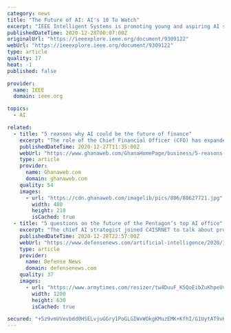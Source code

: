 ```yaml
---
category: news
title: "The Future of AI: AI's 10 To Watch"
excerpt: "IEEE Intelligent Systems is promoting young and aspiring AI scientists via its biennial \"AI's 10 to Watch\" special section. The 2020 group consists of 10 young stars who have demonstrated outstanding AI achievements."
publishedDateTime: 2020-12-28T00:07:00Z
originalUrl: "https://ieeexplore.ieee.org/document/9309122"
webUrl: "https://ieeexplore.ieee.org/document/9309122"
type: article
quality: 17
heat: -1
published: false

provider:
  name: IEEE
  domain: ieee.org

topics:
  - AI

related:
  - title: "5 reasons why AI could be the future of finance"
    excerpt: "The role of the Chief Financial Officer (CFO) has expanded beyond the traditional gatekeeper to financial resources, chief accounting officer and head recordkeeper."
    publishedDateTime: 2020-12-27T11:35:00Z
    webUrl: "https://www.ghanaweb.com/GhanaHomePage/business/5-reasons-why-AI-could-be-the-future-of-finance-1141847"
    type: article
    provider:
      name: Ghanaweb.com
      domain: ghanaweb.com
    quality: 54
    images:
      - url: "https://cdn.ghanaweb.com/imagelib/pics/806/80627721.jpg"
        width: 480
        height: 218
        isCached: true
  - title: "5 questions on the future of the Pentagon’s top AI office"
    excerpt: "The chief AI strategist joined C4ISRNET to talk about progress the Joint Artificial Intelligence Center made this year and the significance of upcoming changes."
    publishedDateTime: 2020-12-28T22:57:00Z
    webUrl: "https://www.defensenews.com/artificial-intelligence/2020/12/28/5-questions-on-the-future-of-the-pentagons-top-ai-office/"
    type: article
    provider:
      name: Defense News
      domain: defensenews.com
    quality: 37
    images:
      - url: "https://www.armytimes.com/resizer/tw4DuuF_K5QoEibZuKhpeUvKPDQ=/1200x630/filters:quality(100)/cloudfront-us-east-1.images.arcpublishing.com/mco/YFKKAHFIPZB3PMZ4U3C7EBWM2M.jpg"
        width: 1200
        height: 630
        isCached: true

secured: "+5z9vmUVevbdd0HSELvjuGGry1PoGLGIWxWOkgKMuzEMK+KfhI/G1UytAT9vKh2y7m1YVmLH8GhVniC9VhE0WhGXoMn6LFslVcByu2a6ufOg8IC8HV6HL0RBi5Hja3G4cdcbzPx8Hdn2q5QErzRsFzUc9t9EdaXtkzGGFZ5tcSLRCDfDeDfvg9JslHZpyMJlfrDtIFD9dAfeYIvmxjMf83aGFkaKxI9VPwDSqwfpaMbSGm2Uh48tca08WC1bFahUPTsPXsIgJhqhT4JKTRjEhe2gC9nU4c0hDxSn+219m1Mt68PdCe2TpS42GDpPkloqKJ7NgMM55PeTLPjtJtgm0p+syRl5tyJYDRPCdJznnaE=;1bX3wHPSkXnpuyDxoCPu/w=="
---
```


